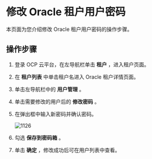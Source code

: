修改 Oracle 租户用户密码
=====================================

本页面为您介绍修改 Oracle 租户用户密码的操作步骤。

操作步骤
-------------------------

1. 登录 OCP 云平台，在左导航栏单击 **租户** ，进入租户页面。

2. 在 **租户列表** 中单击租户名进入 Oracle 租户详情页面。

3. 单击左导航栏中的 **用户管理** 。

4. 单击需要修改的用户后的 **修改密码** 。

5. 在弹出框中输入新密码并确认密码。

   ![1126](https://help-static-aliyun-doc.aliyuncs.com/assets/img/zh-CN/8054944461/p359534.png)

6. 勾选 **保存到密码箱** 。

7. 单击 **确定** ，修改成功后可在用户列表中查看。
